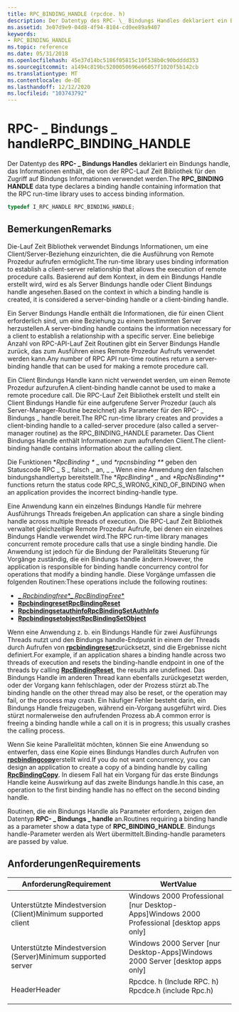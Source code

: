 ```yaml
---
title: RPC_BINDING_HANDLE (rpcdce. h)
description: Der Datentyp des RPC- \_ Bindungs Handles deklariert ein Bindungs handle, das Informationen enthält, die von der RPC-Lauf Zeit Bibliothek für den Zugriff auf Bindungs Informationen verwendet werden.
ms.assetid: 3e07d9e9-04d8-4f94-8104-cd0ee89a9407
keywords:
- RPC_BINDING_HANDLE
ms.topic: reference
ms.date: 05/31/2018
ms.openlocfilehash: 45e37d14bc5186f05815c10f538b0c90bdddd353
ms.sourcegitcommit: a1494c819bc5200050696e66057f1020f5b142cb
ms.translationtype: MT
ms.contentlocale: de-DE
ms.lasthandoff: 12/12/2020
ms.locfileid: "103743792"
---
```

# <a name="rpc_binding_handle"></a><span data-ttu-id="15c42-104">RPC- \_ Bindungs \_ handle</span><span class="sxs-lookup"><span data-stu-id="15c42-104">RPC\_BINDING\_HANDLE</span></span>

<span data-ttu-id="15c42-105">Der Datentyp des **RPC- \_ Bindungs Handles** deklariert ein Bindungs handle, das Informationen enthält, die von der RPC-Lauf Zeit Bibliothek für den Zugriff auf Bindungs Informationen verwendet werden.</span><span class="sxs-lookup"><span data-stu-id="15c42-105">The **RPC\_BINDING HANDLE** data type declares a binding handle containing information that the RPC run-time library uses to access binding information.</span></span>


```C++
typedef I_RPC_HANDLE RPC_BINDING_HANDLE;
```



## <a name="remarks"></a><span data-ttu-id="15c42-106">Bemerkungen</span><span class="sxs-lookup"><span data-stu-id="15c42-106">Remarks</span></span>

<span data-ttu-id="15c42-107">Die-Lauf Zeit Bibliothek verwendet Bindungs Informationen, um eine Client/Server-Beziehung einzurichten, die die Ausführung von Remote Prozedur aufrufen ermöglicht.</span><span class="sxs-lookup"><span data-stu-id="15c42-107">The run-time library uses binding information to establish a client-server relationship that allows the execution of remote procedure calls.</span></span> <span data-ttu-id="15c42-108">Basierend auf dem Kontext, in dem ein Bindungs Handle erstellt wird, wird es als Server Bindungs handle oder Client Bindungs handle angesehen.</span><span class="sxs-lookup"><span data-stu-id="15c42-108">Based on the context in which a binding handle is created, it is considered a server-binding handle or a client-binding handle.</span></span>

<span data-ttu-id="15c42-109">Ein Server Bindungs Handle enthält die Informationen, die für einen Client erforderlich sind, um eine Beziehung zu einem bestimmten Server herzustellen.</span><span class="sxs-lookup"><span data-stu-id="15c42-109">A server-binding handle contains the information necessary for a client to establish a relationship with a specific server.</span></span> <span data-ttu-id="15c42-110">Eine beliebige Anzahl von RPC-API-Lauf Zeit Routinen gibt ein Server Bindungs Handle zurück, das zum Ausführen eines Remote Prozedur Aufrufs verwendet werden kann.</span><span class="sxs-lookup"><span data-stu-id="15c42-110">Any number of RPC API run-time routines return a server-binding handle that can be used for making a remote procedure call.</span></span>

<span data-ttu-id="15c42-111">Ein Client Bindungs Handle kann nicht verwendet werden, um einen Remote Prozedur aufzurufen.</span><span class="sxs-lookup"><span data-stu-id="15c42-111">A client-binding handle cannot be used to make a remote procedure call.</span></span> <span data-ttu-id="15c42-112">Die RPC-Lauf Zeit Bibliothek erstellt und stellt ein Client Bindungs Handle für eine aufgerufene Server Prozedur (auch als Server-Manager-Routine bezeichnet) als Parameter für den RPC- \_ Bindungs \_ handle bereit.</span><span class="sxs-lookup"><span data-stu-id="15c42-112">The RPC run-time library creates and provides a client-binding handle to a called-server procedure (also called a server-manager routine) as the RPC\_BINDING\_HANDLE parameter.</span></span> <span data-ttu-id="15c42-113">Das Client Bindungs Handle enthält Informationen zum aufrufenden Client.</span><span class="sxs-lookup"><span data-stu-id="15c42-113">The client-binding handle contains information about the calling client.</span></span>

<span data-ttu-id="15c42-114">Die Funktionen **RpcBinding \** _ und _*rpcnsbinding \*\*_ geben den Statuscode RPC \_ S \_ falsch \_ an, \_ \_ Wenn eine Anwendung den falschen bindungshandlertyp bereitstellt.</span><span class="sxs-lookup"><span data-stu-id="15c42-114">The **RpcBinding\** _ and _*RpcNsBinding\*\*_ functions return the status code RPC\_S\_WRONG\_KIND\_OF\_BINDING when an application provides the incorrect binding-handle type.</span></span>

<span data-ttu-id="15c42-115">Eine Anwendung kann ein einzelnes Bindungs Handle für mehrere Ausführungs Threads freigeben.</span><span class="sxs-lookup"><span data-stu-id="15c42-115">An application can share a single binding handle across multiple threads of execution.</span></span> <span data-ttu-id="15c42-116">Die RPC-Lauf Zeit Bibliothek verwaltet gleichzeitige Remote Prozedur Aufrufe, bei denen ein einzelnes Bindungs Handle verwendet wird.</span><span class="sxs-lookup"><span data-stu-id="15c42-116">The RPC run-time library manages concurrent remote procedure calls that use a single binding handle.</span></span> <span data-ttu-id="15c42-117">Die Anwendung ist jedoch für die Bindung der Parallelitäts Steuerung für Vorgänge zuständig, die ein Bindungs handle ändern.</span><span class="sxs-lookup"><span data-stu-id="15c42-117">However, the application is responsible for binding handle concurrency control for operations that modify a binding handle.</span></span> <span data-ttu-id="15c42-118">Diese Vorgänge umfassen die folgenden Routinen:</span><span class="sxs-lookup"><span data-stu-id="15c42-118">These operations include the following routines:</span></span>

-   [<span data-ttu-id="15c42-119">_ *Rpcbindingfree*\*</span><span class="sxs-lookup"><span data-stu-id="15c42-119">_ *RpcBindingFree*\*</span></span>](/windows/desktop/api/Rpcdce/nf-rpcdce-rpcbindingfree)
-   [<span data-ttu-id="15c42-120">**Rpcbindingreset**</span><span class="sxs-lookup"><span data-stu-id="15c42-120">**RpcBindingReset**</span></span>](/windows/desktop/api/Rpcdce/nf-rpcdce-rpcbindingreset)
-   [<span data-ttu-id="15c42-121">**Rpcbindingsetauthinfo**</span><span class="sxs-lookup"><span data-stu-id="15c42-121">**RpcBindingSetAuthInfo**</span></span>](/windows/desktop/api/Rpcdce/nf-rpcdce-rpcbindingsetauthinfo)
-   [<span data-ttu-id="15c42-122">**Rpcbindingsetobject**</span><span class="sxs-lookup"><span data-stu-id="15c42-122">**RpcBindingSetObject**</span></span>](/windows/desktop/api/Rpcdce/nf-rpcdce-rpcbindingsetobject)

<span data-ttu-id="15c42-123">Wenn eine Anwendung z. b. ein Bindungs Handle für zwei Ausführungs Threads nutzt und den Bindungs handle-Endpunkt in einem der Threads durch Aufrufen von [**rpcbindingreset**](/windows/desktop/api/Rpcdce/nf-rpcdce-rpcbindingreset)zurücksetzt, sind die Ergebnisse nicht definiert.</span><span class="sxs-lookup"><span data-stu-id="15c42-123">For example, if an application shares a binding handle across two threads of execution and resets the binding-handle endpoint in one of the threads by calling [**RpcBindingReset**](/windows/desktop/api/Rpcdce/nf-rpcdce-rpcbindingreset), the results are undefined.</span></span> <span data-ttu-id="15c42-124">Das Bindungs Handle im anderen Thread kann ebenfalls zurückgesetzt werden, oder der Vorgang kann fehlschlagen, oder der Prozess stürzt ab.</span><span class="sxs-lookup"><span data-stu-id="15c42-124">The binding handle on the other thread may also be reset, or the operation may fail, or the process may crash.</span></span> <span data-ttu-id="15c42-125">Ein häufiger Fehler besteht darin, ein Bindungs Handle freizugeben, während ein-Vorgang ausgeführt wird. Dies stürzt normalerweise den aufrufenden Prozess ab.</span><span class="sxs-lookup"><span data-stu-id="15c42-125">A common error is freeing a binding handle while a call on it is in progress; this usually crashes the calling process.</span></span>

<span data-ttu-id="15c42-126">Wenn Sie keine Parallelität möchten, können Sie eine Anwendung so entwerfen, dass eine Kopie eines Bindungs Handles durch Aufrufen von [**rpcbindingcopy**](/windows/desktop/api/Rpcdce/nf-rpcdce-rpcbindingcopy)erstellt wird.</span><span class="sxs-lookup"><span data-stu-id="15c42-126">If you do not want concurrency, you can design an application to create a copy of a binding handle by calling [**RpcBindingCopy**](/windows/desktop/api/Rpcdce/nf-rpcdce-rpcbindingcopy).</span></span> <span data-ttu-id="15c42-127">In diesem Fall hat ein Vorgang für das erste Bindungs Handle keine Auswirkung auf das zweite Bindungs handle.</span><span class="sxs-lookup"><span data-stu-id="15c42-127">In this case, an operation to the first binding handle has no effect on the second binding handle.</span></span>

<span data-ttu-id="15c42-128">Routinen, die ein Bindungs Handle als Parameter erfordern, zeigen den Datentyp **RPC- \_ Bindungs \_ handle** an.</span><span class="sxs-lookup"><span data-stu-id="15c42-128">Routines requiring a binding handle as a parameter show a data type of **RPC\_BINDING\_HANDLE**.</span></span> <span data-ttu-id="15c42-129">Bindungs handle-Parameter werden als Wert übermittelt.</span><span class="sxs-lookup"><span data-stu-id="15c42-129">Binding-handle parameters are passed by value.</span></span>

## <a name="requirements"></a><span data-ttu-id="15c42-130">Anforderungen</span><span class="sxs-lookup"><span data-stu-id="15c42-130">Requirements</span></span>



| <span data-ttu-id="15c42-131">Anforderung</span><span class="sxs-lookup"><span data-stu-id="15c42-131">Requirement</span></span> | <span data-ttu-id="15c42-132">Wert</span><span class="sxs-lookup"><span data-stu-id="15c42-132">Value</span></span> |
|-------------------------------------|-----------------------------------------------------------------------------------------------------|
| <span data-ttu-id="15c42-133">Unterstützte Mindestversion (Client)</span><span class="sxs-lookup"><span data-stu-id="15c42-133">Minimum supported client</span></span><br/> | <span data-ttu-id="15c42-134">Windows 2000 Professional \[nur Desktop-Apps\]</span><span class="sxs-lookup"><span data-stu-id="15c42-134">Windows 2000 Professional \[desktop apps only\]</span></span><br/>                                          |
| <span data-ttu-id="15c42-135">Unterstützte Mindestversion (Server)</span><span class="sxs-lookup"><span data-stu-id="15c42-135">Minimum supported server</span></span><br/> | <span data-ttu-id="15c42-136">Windows 2000 Server \[nur Desktop-Apps\]</span><span class="sxs-lookup"><span data-stu-id="15c42-136">Windows 2000 Server \[desktop apps only\]</span></span><br/>                                                |
| <span data-ttu-id="15c42-137">Header</span><span class="sxs-lookup"><span data-stu-id="15c42-137">Header</span></span><br/>                   | <dl> <span data-ttu-id="15c42-138"><dt>Rpcdce. h (Include RPC. h)</dt></span><span class="sxs-lookup"><span data-stu-id="15c42-138"><dt>Rpcdce.h (include Rpc.h)</dt></span></span> </dl> |



 

 





